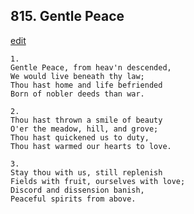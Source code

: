 
## 815.  Gentle Peace
[edit](https://docs.google.com/document/d/1yIXqtu5x9DfBjAdWqDyBwyv20XtpycNM/edit?mode=html)



    1.
    Gentle Peace, from heav'n descended,
    We would live beneath thy law;
    Thou hast home and life befriended
    Born of nobler deeds than war.

    2.
    Thou hast thrown a smile of beauty
    O'er the meadow, hill, and grove;
    Thou hast quickened us to duty,
    Thou hast warmed our hearts to love.

    3.
    Stay thou with us, still replenish
    Fields with fruit, ourselves with love;
    Discord and dissension banish,
    Peaceful spirits from above.
